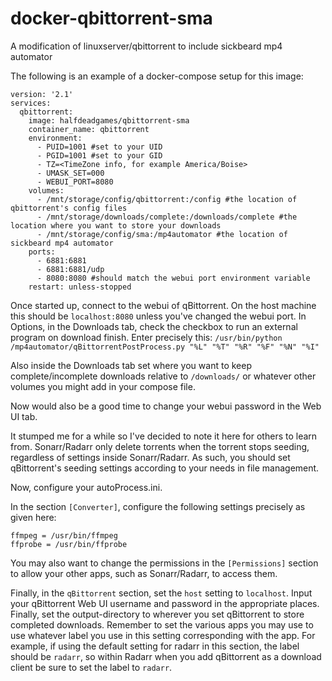 # docker-qbittorrent-sma
A modification of linuxserver/qbittorrent to include sickbeard mp4 automator

The following is an example of a docker-compose setup for this image:

```
version: '2.1'
services:
  qbittorrent:
    image: halfdeadgames/qbittorrent-sma
    container_name: qbittorrent
    environment:
      - PUID=1001 #set to your UID
      - PGID=1001 #set to your GID
      - TZ=<TimeZone info, for example America/Boise>
      - UMASK_SET=000
      - WEBUI_PORT=8080
    volumes:
      - /mnt/storage/config/qbittorrent:/config #the location of qbittorrent's config files
      - /mnt/storage/downloads/complete:/downloads/complete #the location where you want to store your downloads
      - /mnt/storage/config/sma:/mp4automator #the location of sickbeard mp4 automator
    ports:
      - 6881:6881
      - 6881:6881/udp
      - 8080:8080 #should match the webui port environment variable
    restart: unless-stopped
```

Once started up, connect to the webui of qBittorrent. On the host machine this should be `localhost:8080` unless you've changed the webui port. In Options, in the Downloads tab, check the checkbox to run an external program on download finish. Enter precisely this: `/usr/bin/python /mp4automator/qBittorrentPostProcess.py "%L" "%T" "%R" "%F" "%N" "%I"`

Also inside the Downloads tab set where you want to keep complete/incomplete downloads relative to `/downloads/` or whatever other volumes you might add in your compose file.

Now would also be a good time to change  your webui password in the Web UI tab.

It stumped me for a while so I've decided to note it here for others to learn from. Sonarr/Radarr only delete torrents when the torrent stops seeding, regardless of settings inside Sonarr/Radarr. As such, you should set qBittorrent's seeding settings according to your needs in file management.

Now, configure your autoProcess.ini.

In the section `[Converter]`, configure the following settings precisely as given here:

```
ffmpeg = /usr/bin/ffmpeg
ffprobe = /usr/bin/ffprobe
```

You may also want to change the permissions in the `[Permissions]` section to allow your other apps, such as Sonarr/Radarr, to access them.

Finally, in the `qBittorrent` section, set the `host` setting to `localhost`. Input your qBittorrent Web UI username and password in the appropriate places. Finally, set the output-directory to wherever you set qBittorrent to store completed downloads. Remember to set the various apps you may use to use whatever label you use in this setting corresponding with the app. For example, if using the default setting for radarr in this section, the label should be `radarr`, so within Radarr when you add qBittorrent as a download client be sure to set the label to `radarr`.
